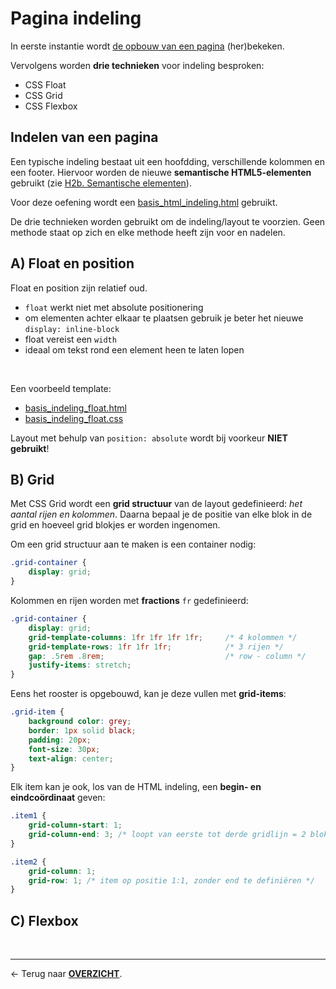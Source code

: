 # Pagina indeling

In eerste instantie wordt [de opbouw van een pagina](#indelen-van-een-pagina) (her)bekeken. 

Vervolgens worden **drie technieken** voor indeling besproken:
* CSS Float
* CSS Grid
* CSS Flexbox

## Indelen van een pagina

Een typische indeling bestaat uit een hoofdding, verschillende kolommen en een footer. Hiervoor worden de nieuwe **semantische HTML5-elementen** gebruikt (zie [H2b. Semantische elementen](./H2b.%20Semantische%20elementen.md)).

Voor deze oefening wordt een [basis_html_indeling.html](./HTML_templates/basis_html_indeling.html) gebruikt.

De drie technieken worden gebruikt om de indeling/layout te voorzien. Geen methode staat op zich en elke methode heeft zijn voor en nadelen. 

## A) Float en position

Float en position zijn relatief oud. 
* `float` werkt niet met absolute positionering
* om elementen achter elkaar te plaatsen gebruik je beter het nieuwe `display: inline-block`
* float vereist een `width`
* ideaal om tekst rond een element heen te laten lopen

<br>

Een voorbeeld template:
* [basis_indeling_float.html](./CSS_templates/basis_indeling_float.html)
* [basis_indeling_float.css](./CSS_templates/basis_indeling_float.css)

Layout met behulp van `position: absolute` wordt bij voorkeur **NIET gebruikt**!

## B) Grid

Met CSS Grid wordt een **grid structuur** van de layout gedefinieerd: *het aantal rijen en kolommen*. Daarna bepaal je de positie van elke blok in de grid en hoeveel grid blokjes er worden ingenomen.

Om een grid structuur aan te maken is een container nodig:

```css
.grid-container {
    display: grid;
}
```

Kolommen en rijen worden met **fractions** `fr` gedefinieerd:

```css
.grid-container {
    display: grid;
    grid-template-columns: 1fr 1fr 1fr 1fr;     /* 4 kolommen */
    grid-template-rows: 1fr 1fr 1fr;            /* 3 rijen */
    gap: .5rem .8rem;                           /* row - column */
    justify-items: stretch;
}
```

Eens het rooster is opgebouwd, kan je deze vullen met **grid-items**:

```css
.grid-item {
    background color: grey;
    border: 1px solid black;
    padding: 20px;
    font-size: 30px;
    text-align: center;
}
```

Elk item kan je ook, los van de HTML indeling, een **begin- en eindcoördinaat** geven:

```css
.item1 {
    grid-column-start: 1;
    grid-column-end: 3; /* loopt van eerste tot derde gridlijn = 2 blokken */
}

.item2 {
    grid-column: 1;
    grid-row: 1; /* item op positie 1:1, zonder end te definiëren */
}
```

## C) Flexbox

<br>

---

&larr; Terug naar [**OVERZICHT**](./README.md#overview).